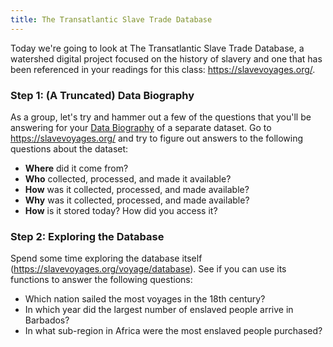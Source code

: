 ```yaml
---
title: The Transatlantic Slave Trade Database
---
```


Today we're going to look at The Transatlantic Slave Trade Database, a watershed digital project focused on the history of slavery and one that has been referenced in your readings for this class: <https://slavevoyages.org/>.

### Step 1: (A Truncated) Data Biography

As a group, let's try and hammer out a few of the questions that you'll be answering for your [Data Biography]({{site.baseurl}}/assignments/data-biography) of a separate dataset. Go to <https://slavevoyages.org/> and try to figure out answers to the following questions about the dataset:

- **Where** did it come from?
- **Who** collected, processed, and made it available?
- **How** was it collected, processed, and made available?
- **Why** was it collected, processed, and made available?
- **How** is it stored today? How did you access it?

### Step 2: Exploring the Database

Spend some time exploring the database itself (<https://slavevoyages.org/voyage/database>). See if you can use its functions to answer the following questions:

- Which nation sailed the most voyages in the 18th century?
- In which year did the largest number of enslaved people arrive in Barbados?
- In what sub-region in Africa were the most enslaved people purchased?
